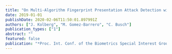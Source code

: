 ```yaml
---
title: "On Multi-Algorithm Fingerprint Presentation Attack Detection with Laser Speckle Contrast Imaging"
date: 2019-01-01
publishDate: 2020-02-06T11:50:01.897991Z
authors: ["J. Kolberg", "M. Gomez-Barrero", "C. Busch"]
publication_types: ["1"]
abstract: ""
featured: false
publication: "*Proc. Int. Conf. of the Biometrics Special Interest Group (BIOSIG)*"
---
```


